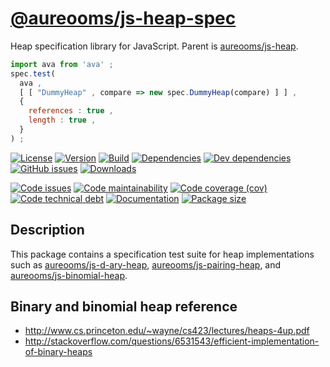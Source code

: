 [@aureooms/js-heap-spec](https://aureooms.github.io/js-heap-spec)
==

Heap specification library for JavaScript.
Parent is [aureooms/js-heap](https://github.com/aureooms/js-heap).

```js
import ava from 'ava' ;
spec.test(
  ava ,
  [ [ "DummyHeap" , compare => new spec.DummyHeap(compare) ] ] ,
  {
    references : true ,
    length : true ,
  }
) ;
```

[![License](https://img.shields.io/github/license/aureooms/js-heap-spec.svg)](https://raw.githubusercontent.com/aureooms/js-heap-spec/main/LICENSE)
[![Version](https://img.shields.io/npm/v/@aureooms/js-heap-spec.svg)](https://www.npmjs.org/package/@aureooms/js-heap-spec)
[![Build](https://img.shields.io/travis/aureooms/js-heap-spec/main.svg)](https://travis-ci.org/aureooms/js-heap-spec/branches)
[![Dependencies](https://img.shields.io/david/aureooms/js-heap-spec.svg)](https://david-dm.org/aureooms/js-heap-spec)
[![Dev dependencies](https://img.shields.io/david/dev/aureooms/js-heap-spec.svg)](https://david-dm.org/aureooms/js-heap-spec?type=dev)
[![GitHub issues](https://img.shields.io/github/issues/aureooms/js-heap-spec.svg)](https://github.com/aureooms/js-heap-spec/issues)
[![Downloads](https://img.shields.io/npm/dm/@aureooms/js-heap-spec.svg)](https://www.npmjs.org/package/@aureooms/js-heap-spec)

[![Code issues](https://img.shields.io/codeclimate/issues/aureooms/js-heap-spec.svg)](https://codeclimate.com/github/aureooms/js-heap-spec/issues)
[![Code maintainability](https://img.shields.io/codeclimate/maintainability/aureooms/js-heap-spec.svg)](https://codeclimate.com/github/aureooms/js-heap-spec/trends/churn)
[![Code coverage (cov)](https://img.shields.io/codecov/c/gh/aureooms/js-heap-spec/main.svg)](https://codecov.io/gh/aureooms/js-heap-spec)
[![Code technical debt](https://img.shields.io/codeclimate/tech-debt/aureooms/js-heap-spec.svg)](https://codeclimate.com/github/aureooms/js-heap-spec/trends/technical_debt)
[![Documentation](https://aureooms.github.io/js-heap-spec//badge.svg)](https://aureooms.github.io/js-heap-spec//source.html)
[![Package size](https://img.shields.io/bundlephobia/minzip/@aureooms/js-heap-spec)](https://bundlephobia.com/result?p=@aureooms/js-heap-spec)

## Description

This package contains a specification test suite for heap implementations such
as
[aureooms/js-d-ary-heap](https://github.com/aureooms/js-d-ary-heap),
[aureooms/js-pairing-heap](https://github.com/aureooms/js-pairing-heap),
and
[aureooms/js-binomial-heap](https://github.com/aureooms/js-binomial-heap).

## Binary and binomial heap reference

  - http://www.cs.princeton.edu/~wayne/cs423/lectures/heaps-4up.pdf
  - http://stackoverflow.com/questions/6531543/efficient-implementation-of-binary-heaps
